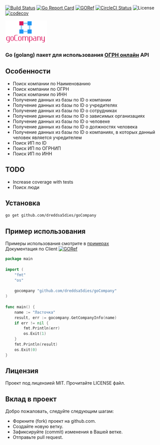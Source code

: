 [![Build Status](https://travis-ci.org/dreddsa5dies/goCompany.svg?branch=master)](https://travis-ci.org/dreddsa5dies/goCompany) [![Go Report Card](https://goreportcard.com/badge/github.com/dreddsa5dies/goCompany)](https://goreportcard.com/report/github.com/dreddsa5dies/goCompany) [![GORef](https://godoc.org/github.com/dreddsa5dies/goCompany?status.svg)](https://godoc.org/github.com/dreddsa5dies/goCompany) [![CircleCI Status](https://circleci.com/gh/dreddsa5dies/goCompany.svg?style=shield)](https://circleci.com/gh/dreddsa5dies/goCompany) ![License](https://img.shields.io/badge/License-MIT-blue.svg) [![codecov](https://codecov.io/gh/dreddsa5dies/goCompany/branch/master/graph/badge.svg)](https://codecov.io/gh/dreddsa5dies/goCompany)  

![IMAGE](img/goCompany.png)

### Go (golang) пакет для использования [ОГРН онлайн](https://ru.rus.company/) API

## Особенности
* Поиск компании по Наименованию
* Поиск компании по ОГРН
* Поиcк компании по ИНН
* Получение данных из базы по ID о компании
* Получение данных из базы по ID о учредителях
* Получение данных из базы по ID о сотрудниках
* Получение данных из базы по ID о зависимых организациях
* Получение данных из базы по ID о человеке
* Получение данных из базы по ID о должностях человека
* Получение данных из базы по ID о компаниях, в которых данный человек является учредителем
* Поиск ИП по ID
* Поиск ИП по ОГРНИП
* Поиcк ИП по ИНН  

## TODO
* Increase coverage with tests
* Поиск люди

## Установка
```bash
go get github.com/dreddsa5dies/goCompany
```

## Пример использования
Примеры использования смотрите в [примерах](https://github.com/dreddsa5dies/goCompany/tree/master/_examples)  
Документация по Client [![GORef](https://godoc.org/github.com/dreddsa5dies/goCompany?status.svg)](https://godoc.org/github.com/dreddsa5dies/goCompany)
```Go
package main

import (
	"fmt"
	"os"

	gocompany "github.com/dreddsa5dies/goCompany"
)

func main() {
	name := "Ласточка"
	result, err := gocompany.GetCompanyInfo(name)
	if err != nil {
		fmt.Println(err)
		os.Exit(1)
	}
	fmt.Println(result)
	os.Exit(0)
}
```

## Лицензия
Проект под лицензией MIT. Прочитайте LICENSE файл.

## Вклад в проект
Добро пожаловать, следуйте следующим шагам:

- Форкните (fork) проект на github.com.
- Создайте новую ветку.
- Зафиксируйте (commit) изменения в Вашей ветке.
- Отправьте pull request.
